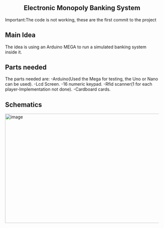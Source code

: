<h2 align="center">Electronic Monopoly Banking System</h2>

Important:The code is not working, these are the first commit to the project

## Main Idea
  The idea is using an Arduino MEGA to run a simulated banking system inside it.

## Parts needed

The parts needed are:
  -Arduino(Used the Mega for testing, the Uno or Nano can be used).
  -Lcd Screen.
  -16 numeric keypad.
  -Rfid scanner(1 for each player-Implementation not done).
  -Cardboard cards.

## Schematics 
<img width="650" height="359" alt="image" src="https://github.com/user-attachments/assets/ea1a686a-4cf1-41e2-ac15-d90c6fb3e39b" />

